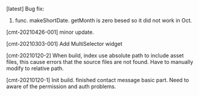 
[latest]
Bug fix:
1. func. makeShortDate. getMonth is zero besed so it did not work in Oct.

[cmt-20210426-001]
minor update.

[cmt-20210303-001]
Add MultiSelector widget

[cmt-20210120-2]
When build, index use absolute path to include asset files, this cause errors that the source files are not found. 
Have to manually modify to relative path.

[cmt-20210120-1]
Init build.
finished contact message basic part.
Need to aware of the permission and auth problems.